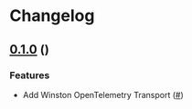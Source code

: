 # Changelog

## [0.1.0]() ()

### Features

* Add Winston OpenTelemetry Transport ([#](https://github.com/open-telemetry/opentelemetry-js-contrib/pull/))